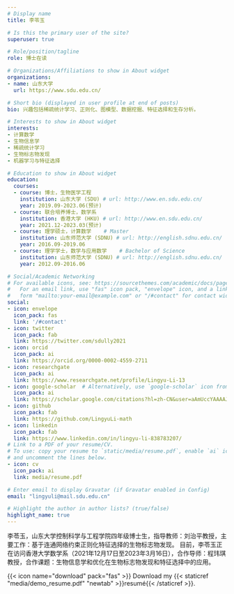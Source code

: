 ```yaml
---
# Display name
title: 李苓玉

# Is this the primary user of the site?
superuser: true

# Role/position/tagline
role: 博士在读

# Organizations/Affiliations to show in About widget
organizations:
- name: 山东大学
  url: https://www.sdu.edu.cn/

# Short bio (displayed in user profile at end of posts)
bio: 兴趣包括稀疏统计学习、正则化、图模型、数据挖掘、特征选择和生存分析。

# Interests to show in About widget
interests:
- 计算数学
- 生物信息学
- 稀疏统计学习
- 生物标志物发现
- 机器学习与特征选择

# Education to show in About widget
education:
  courses:
  - course: 博士，生物医学工程
    institution: 山东大学 (SDU) # url: http://www.en.sdu.edu.cn/
    year: 2019.09-2023.06(预计)
  - course: 联合培养博士，数学系
    institution: 香港大学 (HKU) # url: http://www.en.sdu.edu.cn/
    year: 2021.12-2023.03(预计)
  - course: 理学硕士，计算数学    # Master
    institution: 山东师范大学 (SDNU) # url: http://english.sdnu.edu.cn/
    year: 2016.09-2019.06
  - course: 理学学士，数学与应用数学    # Bachelor of Science 
    institution: 山东师范大学 (SDNU) # url: http://english.sdnu.edu.cn/
    year: 2012.09-2016.06

# Social/Academic Networking
# For available icons, see: https://sourcethemes.com/academic/docs/page-builder/#icons
#   For an email link, use "fas" icon pack, "envelope" icon, and a link in the
#   form "mailto:your-email@example.com" or "/#contact" for contact widget.
social:
- icon: envelope
  icon_pack: fas
  link: '/#contact'
- icon: twitter
  icon_pack: fab
  link: https://twitter.com/sdully2021
- icon: orcid 
  icon_pack: ai
  link: https://orcid.org/0000-0002-4559-2711
- icon: researchgate  
  icon_pack: ai
  link: https://www.researchgate.net/profile/Lingyu-Li-13
- icon: google-scholar  # Alternatively, use `google-scholar` icon from `ai` icon pack
  icon_pack: ai
  link: https://scholar.google.com/citations?hl=zh-CN&user=aAmUccYAAAAJ
- icon: github
  icon_pack: fab
  link: https://github.com/LingyuLi-math
- icon: linkedin
  icon_pack: fab
  link: https://www.linkedin.com/in/lingyu-li-838783207/
# Link to a PDF of your resume/CV.
# To use: copy your resume to `static/media/resume.pdf`, enable `ai` icons in `params.toml`, 
# and uncomment the lines below.
- icon: cv
  icon_pack: ai
  link: media/resume.pdf

# Enter email to display Gravatar (if Gravatar enabled in Config)
email: "lingyuli@mail.sdu.edu.cn"

# Highlight the author in author lists? (true/false)
highlight_name: true
---
```


李苓玉，山东大学控制科学与工程学院四年级博士生，指导教师：刘治平教授，主要工作：基于连通网络约束正则化特征选择的生物标志物发现。
目前，李苓玉正在访问香港大学数学系（2021年12月17日至2023年3月16日），合作导师：程玮琪教授，合作课题：生物信息学和优化在生物标志物发现和特征选择中的应用。


<!-- she is visiting the Department of Mathematics of the University of Hong Kong 
(from 17 December 2021 to 16 December 2022). Lingyu Li will visit the Department of Mathematics of the University of Hong Kong 
and collaborate in research with Prof. Wai-Ki Ching and his group during the period of 
1 November 2021 to 31 October 2022. She will participate in the research discussion focusing on 
bioinformatics and optimization with applications in biomarker discovery and feature selection. -->


{{< icon name="download" pack="fas" >}} Download my {{< staticref "media/demo_resume.pdf" "newtab" >}}resumé{{< /staticref >}}.

